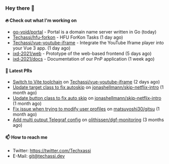 ### Hey there 👋

#### 🔥 Check out what I'm working on


- [go-void/portal](https://github.com/go-void/portal) - Portal is a domain name server written in Go (today)
- [Techassi/hfu-forkon](https://github.com/Techassi/hfu-forkon) - HFU ForKon Tasks (1 day ago)
- [Techassi/vue-youtube-iframe](https://github.com/Techassi/vue-youtube-iframe) - Integrate the YouTube Iframe player into your Vue 3 app. (1 day ago)
- [ixd-2021/web](https://github.com/ixd-2021/web) - Prototype of the web-based frontend (5 days ago)
- [ixd-2021/docs](https://github.com/ixd-2021/docs) - Documentation of our PnP application (1 week ago)

#### 🧪 Latest PRs


- [Switch to Vite toolchain](https://github.com/Techassi/vue-youtube-iframe/pull/7) on [Techassi/vue-youtube-iframe](https://github.com/Techassi/vue-youtube-iframe) (2 days ago)
- [Update target class to fix autoskip](https://github.com/jonashellmann/skip-netflix-intro/pull/2) on [jonashellmann/skip-netflix-intro](https://github.com/jonashellmann/skip-netflix-intro) (1 month ago)
- [Update button class to fix auto skip](https://github.com/jonashellmann/skip-netflix-intro/pull/1) on [jonashellmann/skip-netflix-intro](https://github.com/jonashellmann/skip-netflix-intro) (1 month ago)
- [Fix issue when trying to modify user profiles](https://github.com/matsuyoshi30/gitsu/pull/20) on [matsuyoshi30/gitsu](https://github.com/matsuyoshi30/gitsu) (1 month ago)
- [Add multi output Telegraf config](https://github.com/olithissen/dgf-monitoring/pull/2) on [olithissen/dgf-monitoring](https://github.com/olithissen/dgf-monitoring) (3 months ago)

#### 📫 How to reach me

- Twitter: https://twitter.com/Techxassi
- E-Mail: git@techassi.dev
